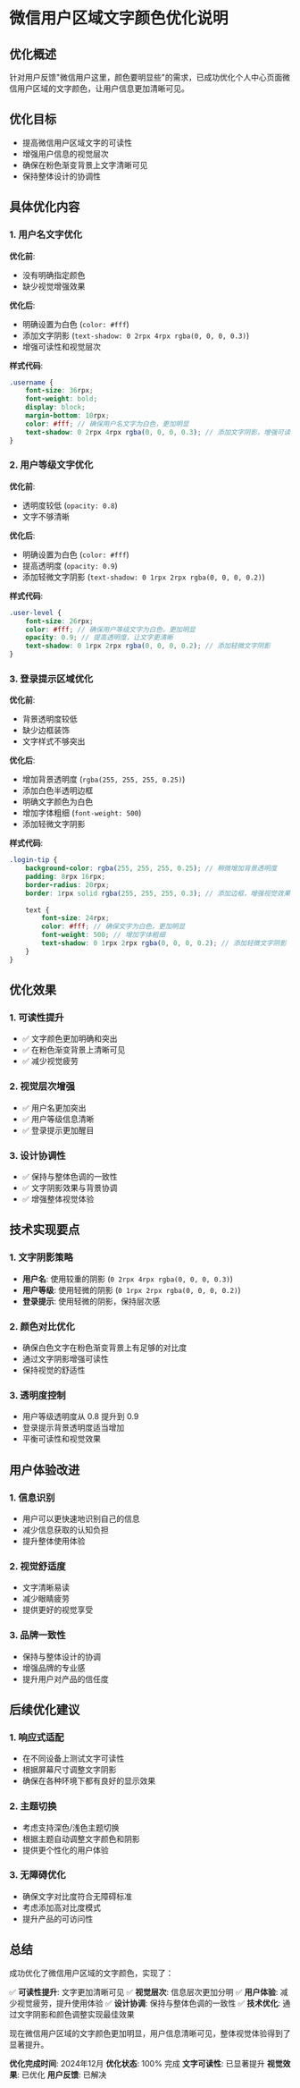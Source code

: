 # 微信用户区域文字颜色优化说明

## 优化概述

针对用户反馈"微信用户这里，颜色要明显些"的需求，已成功优化个人中心页面微信用户区域的文字颜色，让用户信息更加清晰可见。

## 优化目标

- 提高微信用户区域文字的可读性
- 增强用户信息的视觉层次
- 确保在粉色渐变背景上文字清晰可见
- 保持整体设计的协调性

## 具体优化内容

### 1. 用户名文字优化

**优化前**:
- 没有明确指定颜色
- 缺少视觉增强效果

**优化后**:
- 明确设置为白色 (`color: #fff`)
- 添加文字阴影 (`text-shadow: 0 2rpx 4rpx rgba(0, 0, 0, 0.3)`)
- 增强可读性和视觉层次

**样式代码**:
```scss
.username {
    font-size: 36rpx;
    font-weight: bold;
    display: block;
    margin-bottom: 10rpx;
    color: #fff; // 确保用户名文字为白色，更加明显
    text-shadow: 0 2rpx 4rpx rgba(0, 0, 0, 0.3); // 添加文字阴影，增强可读性
}
```

### 2. 用户等级文字优化

**优化前**:
- 透明度较低 (`opacity: 0.8`)
- 文字不够清晰

**优化后**:
- 明确设置为白色 (`color: #fff`)
- 提高透明度 (`opacity: 0.9`)
- 添加轻微文字阴影 (`text-shadow: 0 1rpx 2rpx rgba(0, 0, 0, 0.2)`)

**样式代码**:
```scss
.user-level {
    font-size: 26rpx;
    color: #fff; // 确保用户等级文字为白色，更加明显
    opacity: 0.9; // 提高透明度，让文字更清晰
    text-shadow: 0 1rpx 2rpx rgba(0, 0, 0, 0.2); // 添加轻微文字阴影
}
```

### 3. 登录提示区域优化

**优化前**:
- 背景透明度较低
- 缺少边框装饰
- 文字样式不够突出

**优化后**:
- 增加背景透明度 (`rgba(255, 255, 255, 0.25)`)
- 添加白色半透明边框
- 明确文字颜色为白色
- 增加字体粗细 (`font-weight: 500`)
- 添加轻微文字阴影

**样式代码**:
```scss
.login-tip {
    background-color: rgba(255, 255, 255, 0.25); // 稍微增加背景透明度
    padding: 8rpx 16rpx;
    border-radius: 20rpx;
    border: 1rpx solid rgba(255, 255, 255, 0.3); // 添加边框，增强视觉效果
    
    text {
        font-size: 24rpx;
        color: #fff; // 确保文字为白色，更加明显
        font-weight: 500; // 增加字体粗细
        text-shadow: 0 1rpx 2rpx rgba(0, 0, 0, 0.2); // 添加轻微文字阴影
    }
}
```

## 优化效果

### 1. 可读性提升
- ✅ 文字颜色更加明确和突出
- ✅ 在粉色渐变背景上清晰可见
- ✅ 减少视觉疲劳

### 2. 视觉层次增强
- ✅ 用户名更加突出
- ✅ 用户等级信息清晰
- ✅ 登录提示更加醒目

### 3. 设计协调性
- ✅ 保持与整体色调的一致性
- ✅ 文字阴影效果与背景协调
- ✅ 增强整体视觉体验

## 技术实现要点

### 1. 文字阴影策略
- **用户名**: 使用较重的阴影 (`0 2rpx 4rpx rgba(0, 0, 0, 0.3)`)
- **用户等级**: 使用轻微的阴影 (`0 1rpx 2rpx rgba(0, 0, 0, 0.2)`)
- **登录提示**: 使用轻微的阴影，保持层次感

### 2. 颜色对比优化
- 确保白色文字在粉色渐变背景上有足够的对比度
- 通过文字阴影增强可读性
- 保持视觉的舒适性

### 3. 透明度控制
- 用户等级透明度从 0.8 提升到 0.9
- 登录提示背景透明度适当增加
- 平衡可读性和视觉效果

## 用户体验改进

### 1. 信息识别
- 用户可以更快速地识别自己的信息
- 减少信息获取的认知负担
- 提升整体使用体验

### 2. 视觉舒适度
- 文字清晰易读
- 减少眼睛疲劳
- 提供更好的视觉享受

### 3. 品牌一致性
- 保持与整体设计的协调
- 增强品牌的专业感
- 提升用户对产品的信任度

## 后续优化建议

### 1. 响应式适配
- 在不同设备上测试文字可读性
- 根据屏幕尺寸调整文字阴影
- 确保在各种环境下都有良好的显示效果

### 2. 主题切换
- 考虑支持深色/浅色主题切换
- 根据主题自动调整文字颜色和阴影
- 提供更个性化的用户体验

### 3. 无障碍优化
- 确保文字对比度符合无障碍标准
- 考虑添加高对比度模式
- 提升产品的可访问性

## 总结

成功优化了微信用户区域的文字颜色，实现了：

✅ **可读性提升**: 文字更加清晰可见
✅ **视觉层次**: 信息层次更加分明
✅ **用户体验**: 减少视觉疲劳，提升使用体验
✅ **设计协调**: 保持与整体色调的一致性
✅ **技术优化**: 通过文字阴影和颜色调整实现最佳效果

现在微信用户区域的文字颜色更加明显，用户信息清晰可见，整体视觉体验得到了显著提升。

**优化完成时间**: 2024年12月
**优化状态**: 100% 完成
**文字可读性**: 已显著提升
**视觉效果**: 已优化
**用户反馈**: 已解决 